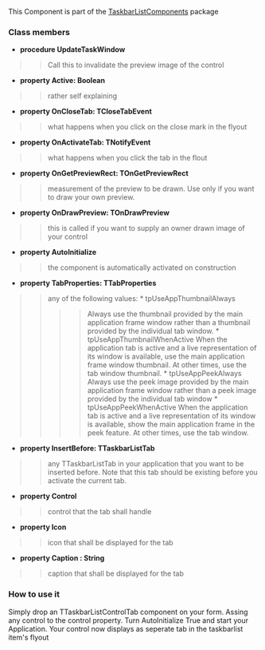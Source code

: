 This Component is part of the [TaskbarListComponents](TaskbarListComponents.md) package

### Class members ###

  * **procedure UpdateTaskWindow**
> > Call this to invalidate the preview image of the control

  * **property Active: Boolean**
> > rather self explaining

  * **property OnCloseTab: TCloseTabEvent**
> > what happens when you click on the close mark in the flyout

  * **property OnActivateTab: TNotifyEvent**
> > what happens when you click the tab in the flout

  * **property OnGetPreviewRect: TOnGetPreviewRect**
> > measurement of the preview to be drawn. Use only if you want to draw your own preview.

  * **property OnDrawPreview: TOnDrawPreview**
> > this is called if you want to supply an owner drawn image of your control

  * **property AutoInitialize**
> > the component is automatically activated on construction

  * **property TabProperties: TTabProperties**
> > any of the following values:
      * tpUseAppThumbnailAlways
> > > > Always use the thumbnail provided by the main application frame window rather than a thumbnail provided by the individual tab window.
      * tpUseAppThumbnailWhenActive
> > > > When the application tab is active and a live representation of its window is available, use the main application frame window thumbnail. At other times, use the tab window thumbnail.
      * tpUseAppPeekAlways
> > > > Always use the peek image provided by the main application frame window rather than a peek image provided by the individual tab window
      * tpUseAppPeekWhenActive
> > > > When the application tab is active and a live representation of its window is available, show the main application frame in the peek feature. At other times, use the tab window.

  * **property InsertBefore: TTaskbarListTab**

> > any TTaskbarListTab in your application that you want to be inserted before. Note that this tab should be existing before you activate the current tab.

  * **property Control**
> > control that the tab shall handle

  * **property Icon**
> > icon that shall be displayed for the tab

  * **property Caption : String**
> > caption that shall be displayed for the tab

### How to use it ###

Simply drop an TTaskbarListControlTab component on your form. Assing any control to the control property. Turn AutoInitialize True and start your Application. Your control now displays as seperate tab in the taskbarlist item's flyout